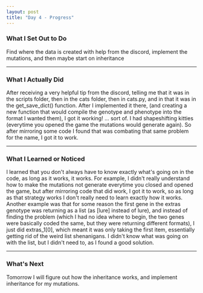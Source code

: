 ```yaml
---
layout: post
title: "Day 4 - Progress"
---
```


### What I Set Out to Do
Find where the data is created with help from the discord, implement the mutations, and then maybe start on inheritance

---

### What I Actually Did

After receiving a very helpful tip from the discord, telling me that it was in the scripts folder, then in the cats folder, then in cats.py, and in that it was in the get_save_dict() function. After I implemented it there, (and creating a new function that would compile the genotype and phenotype into the format I wanted them), I got it working! ... sort of. I had shapeshifting kitties (everytime you opened the game the mutations would generate again). So after mirroring some code I found that was combating that same problem for the name, I got it to work.

---

### What I Learned or Noticed

I learned that you don't always have to know exactly what's going on in the code, as long as it works, it works. For example, I didn't really understand how to make the mutations not generate everytime you closed and opened the game, but after mirroring code that did work, I got it to work, so as long as that strategy works I don't really need to learn exactly how it works. Another example was that for some reason the first gene in the extras genotype was returning as a list (as [lure] instead of lure), and instead of finding the problem (which I had no idea where to begin, the two genes were basically coded the same, but they were returning different formats), I just did extras_1[0], which meant it was only taking the first item, essentially getting rid of the weird list shenanigans. I didn't know what was going on with the list, but I didn't need to, as I found a good solution.

---

### What's Next

Tomorrow I will figure out how the inheritance works, and implement inheritance for my mutations.
